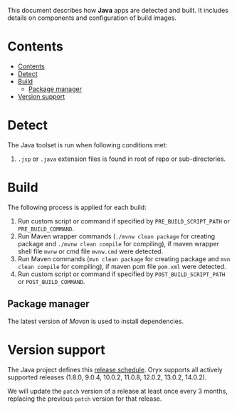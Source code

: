 This document describes how **Java** apps are detected and built. It includes
details on components and configuration of build images.

# Contents

- [Contents](#contents)
- [Detect](#detect)
- [Build](#build)
  - [Package manager](#package-manager)
- [Version support](#version-support)

# Detect

The Java toolset is run when following conditions met:

1. `.jsp` or `.java` extension files is found in root of repo or sub-directories.

# Build

The following process is applied for each build:

1. Run custom script or command if specified by `PRE_BUILD_SCRIPT_PATH` or `PRE_BUILD_COMMAND`.
2. Run Maven wrapper commands (`./mvnw clean package` for creating package and `./mvnw clean compile` for compiling),
   if maven wrapper shell file `mvnw` or cmd file `mvnw.cmd` were detected.
3. Run Maven commands (`mvn clean package` for creating package and `mvn clean compile` for compiling),
   if maven pom file `pom.xml` were detected.
4. Run custom script or command if specified by `POST_BUILD_SCRIPT_PATH` or `POST_BUILD_COMMAND`.

## Package manager

The latest version of *Maven* is used to install dependencies.

# Version support

The Java project defines this [release schedule][]. Oryx supports all actively supported
releases (1.8.0, 9.0.4, 10.0.2, 11.0.8, 12.0.2, 13.0.2, 14.0.2).

We will update the `patch` version of a release at least once every 3 months,
replacing the previous `patch` version for that release.

[release schedule]: https://github.com/AdoptOpenJDK/openjdk8-binaries/releases
